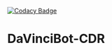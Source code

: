 [![Codacy Badge](https://app.codacy.com/project/badge/Grade/3ee8dc87dad447ca8d07a8dc99486141)](https://www.codacy.com/gh/th0m4s/DaVinciBot-CDR/dashboard?utm_source=github.com&amp;utm_medium=referral&amp;utm_content=th0m4s/DaVinciBot-CDR&amp;utm_campaign=Badge_Grade)
# DaVinciBot-CDR
